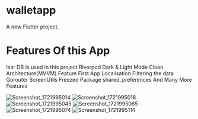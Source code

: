# walletapp

A new Flutter project.

# Features Of this App

Isar DB Is used in this project
Riverpod
Dark & Light Mode
Clean Architecture(MVVM) Feature First 
App Localisation 
Filtering the data 
Gorouter
ScreenUtils
Freezed Package
shared_preferences
And Many More Features

![Screenshot_1721995014](https://github.com/user-attachments/assets/2f841bdf-50b2-4814-8148-8784eb684117)
![Screenshot_1721995018](https://github.com/user-attachments/assets/3fad6c17-c4ba-4a2f-b84f-b74fad818421)
![Screenshot_1721995045](https://github.com/user-attachments/assets/085de617-e60a-4896-b726-c067dcb17052)
![Screenshot_1721995065](https://github.com/user-attachments/assets/cb56afe5-32e6-44a2-bae2-5c35e03b418e)
![Screenshot_1721995074](https://github.com/user-attachments/assets/31992624-8dc9-480b-ad29-309ee20c2d0c)
![Screenshot_1721995114](https://github.com/user-attachments/assets/6f0b379c-1055-4a60-8938-4a298b87300f)

